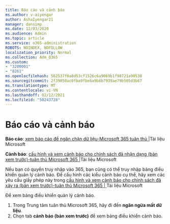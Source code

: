 ```yaml
---
title: Báo cáo và cảnh báo
ms.author: v-aiyengar
author: AshaIyengar21
manager: dansimp
ms.date: 12/03/2020
ms.audience: Admin
ms.topic: article
ms.service: o365-administration
ROBOTS: NOINDEX, NOFOLLOW
localization_priority: Normal
ms.collection: Adm_O365
ms.custom:
- "3200001"
- "8261"
ms.openlocfilehash: 562537f0a8d53cf1526c6a9069b1f98721a90538
ms.sourcegitcommit: 2f39850ac0fba9fbeba9b8b7939ae79b505d3b67
ms.translationtype: MT
ms.contentlocale: vi-VN
ms.lasthandoff: 02/12/2021
ms.locfileid: "50243728"
---
```

# <a name="dlp-reporting-and-alerts"></a>Báo cáo và cảnh báo

**Báo cáo**: [xem báo cáo để ngăn chặn dữ liệu-Microsoft 365 tuân thủ |](https://docs.microsoft.com/microsoft-365/compliance/view-the-dlp-reports?view=o365-worldwide&preserve-view=true)Tài liệu Microsoft

**Cảnh báo**: [cấu hình và xem cảnh báo cho chính sách đã nhận dạng (bản xem trước)-tuân thủ Microsoft 365 |](https://docs.microsoft.com/microsoft-365/compliance/dlp-configure-view-alerts-policies?view=o365-worldwide&preserve-view=true)Tài liệu Microsoft

 Nếu bạn có quyền truy nhập vào 365, bạn cũng có thể truy nhập bảng điều khiển quản lý cảnh báo.  Để cấu hình các kiểu cảnh báo cụ thể, hãy xem các yêu cầu giấy phép này trong [cấu hình và xem cảnh báo cho chính sách đã xảy ra (bản xem trước)-tuân thủ Microsoft 365 | ](https://docs.microsoft.com/microsoft-365/compliance/dlp-configure-view-alerts-policies?view=o365-worldwide#licensing-for-alert-configuration-options&preserve-view=true)Tài liệu Microsoft

Để xem bảng điều khiển quản lý cảnh báo.

1. Trong Trung tâm tuân thủ Microsoft 365, hãy đi đến **ngăn ngừa mất dữ liệu**.
1. Chọn tab **cảnh báo (bản xem trước)** để xem bảng điều khiển cảnh báo.